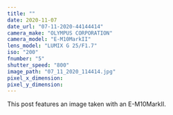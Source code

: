 ```yaml
---
title: ""
date: 2020-11-07
date_url: "07-11-2020-44144414"
camera_make: "OLYMPUS CORPORATION"
camera_model: "E-M10MarkII"
lens_model: "LUMIX G 25/F1.7"
iso: "200"
fnumber: "5"
shutter_speed: "800"
image_path: "07_11_2020_114414.jpg"
pixel_x_dimension: 
pixel_y_dimension: 
---
```


This post features an image taken with an E-M10MarkII.